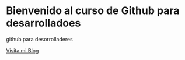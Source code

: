 # Bienvenido al curso de Github para desarrolladoes

github para desorrolladeres

[Visita mi Blog](https:\\pum.com)
